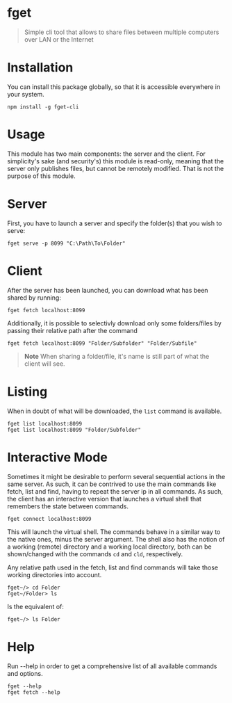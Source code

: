 # fget

> Simple cli tool that allows to share files between multiple computers over LAN or the Internet

# Installation
You can install this package globally, so that it is accessible everywhere in your system.

```shell
npm install -g fget-cli
```

# Usage
This module has two main components: the server and the client. For simplicity's sake (and security's) this module is read-only, meaning that the server only publishes files, but cannot be remotely modified. That is not the purpose of this module.

# Server
First, you have to launch a server and specify the folder(s) that you wish to serve:
```shell
fget serve -p 8099 "C:\Path\To\Folder"
```

# Client
After the server has been launched, you can download what has been shared by running:
```shell
fget fetch localhost:8099
```

Additionally, it is possible to selectivly download only some folders/files by passing their relative path after the command
```shell
fget fetch localhost:8099 "Folder/Subfolder" "Folder/Subfile"
```

> **Note** When sharing a folder/file, it's name is still part of what the client will see.

# Listing
When in doubt of what will be downloaded, the `list` command is available.

```shell
fget list localhost:8099
fget list localhost:8099 "Folder/Subfolder"
```
# Interactive Mode
Sometimes it might be desirable to perform several sequential actions in the same server. As such, it can be contrived to use the main commands like fetch, list and find, having to repeat the server ip in all commands. As such, the client has an interactive version that launches a virtual shell that remembers the state between commands.

```shell
fget connect localhost:8099
```
This will launch the virtual shell. The commands behave in a similar way to the native ones, minus the server argument. The shell also has the notion of a working (remote) directory and a working local directory, both can be shown/changed with the commands `cd` and `cld`, respectively.

Any relative path used in the fetch, list and find commands will take those working directories into account.

```shell
fget~/> cd Folder
fget~/Folder> ls
```

Is the equivalent of:

```shell
fget~/> ls Folder
```

# Help
Run --help in order to get a comprehensive list of all available commands and options.


```shell
fget --help
fget fetch --help
```